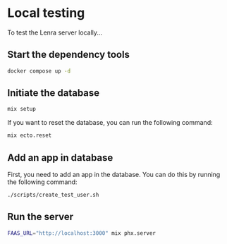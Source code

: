 # Local testing

To test the Lenra server locally...

## Start the dependency tools

```bash
docker compose up -d
```

## Initiate the database

```bash
mix setup
```

If you want to reset the database, you can run the following command:

```bash
mix ecto.reset
```

## Add an app in database

First, you need to add an app in the database. You can do this by running the following command:

```bash
./scripts/create_test_user.sh
```

## Run the server

```bash
FAAS_URL="http://localhost:3000" mix phx.server
```
